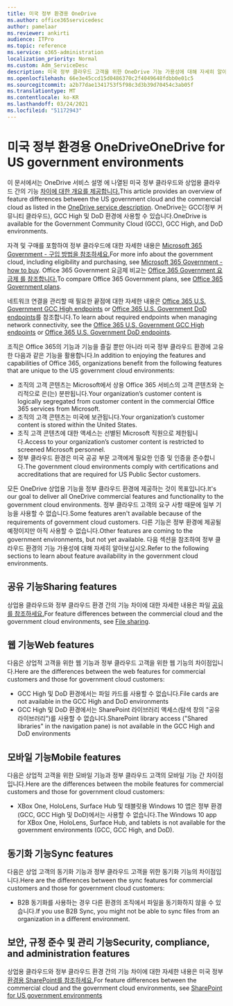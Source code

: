 ```yaml
---
title: 미국 정부 환경용 OneDrive
ms.author: office365servicedesc
author: pamelaar
ms.reviewer: ankirti
audience: ITPro
ms.topic: reference
ms.service: o365-administration
localization_priority: Normal
ms.custom: Adm_ServiceDesc
description: 미국 정부 클라우드 고객을 위한 OneDrive 기능 가용성에 대해 자세히 알아보습니다.
ms.openlocfilehash: 66e3e45ccd15d0486370c2f4049648fdbb0e01c5
ms.sourcegitcommit: a2b77dae1341753f5f98c3d3b39d70454c3ab05f
ms.translationtype: MT
ms.contentlocale: ko-KR
ms.lasthandoff: 03/24/2021
ms.locfileid: "51172943"
---
```

# <a name="onedrive-for-us-government-environments"></a><span data-ttu-id="da674-103">미국 정부 환경용 OneDrive</span><span class="sxs-lookup"><span data-stu-id="da674-103">OneDrive for US government environments</span></span>

<span data-ttu-id="da674-104">이 문서에서는 OneDrive 서비스 설명 에 나열된 미국 정부 클라우드와 상업용 클라우드 간의 기능 [차이에 대한 개요를 제공합니다.](../../onedrive-for-business-service-description.md)</span><span class="sxs-lookup"><span data-stu-id="da674-104">This article provides an overview of feature differences between the US government cloud and the commercial cloud as listed in the [OneDrive service description](../../onedrive-for-business-service-description.md).</span></span> <span data-ttu-id="da674-105">OneDrive는 GCC(정부 커뮤니티 클라우드), GCC High 및 DoD 환경에 사용할 수 있습니다.</span><span class="sxs-lookup"><span data-stu-id="da674-105">OneDrive is available for the Government Community Cloud (GCC), GCC High, and DoD environments.</span></span> 

<span data-ttu-id="da674-106">자격 및 구매를 포함하여 정부 클라우드에 대한 자세한 내용은 [Microsoft 365 Government - 구입 방법을 참조하세요.](./microsoft-365-government-how-to-buy.md)</span><span class="sxs-lookup"><span data-stu-id="da674-106">For more info about the government cloud, including eligibility and purchasing, see [Microsoft 365 Government - how to buy](./microsoft-365-government-how-to-buy.md).</span></span> <span data-ttu-id="da674-107">Office 365 Government 요금제 비교는 [Office 365 Government 요금제 를 참조합니다.](https://www.microsoft.com/microsoft-365/government/compare-office-365-government-plans?rtc=1#EligibilityRequirements)</span><span class="sxs-lookup"><span data-stu-id="da674-107">To compare Office 365 Government plans, see [Office 365 Government plans](https://www.microsoft.com/microsoft-365/government/compare-office-365-government-plans?rtc=1#EligibilityRequirements).</span></span>

<span data-ttu-id="da674-108">네트워크 연결을 관리할 때 필요한 끝점에 대한 자세한 내용은 [Office 365 U.S. Government GCC High endpoints](/office365/enterprise/office-365-u-s-government-gcc-high-endpoints#sharepoint-online-and-onedrive-for-business) or [Office 365 U.S. Government DoD endpoints](/office365/enterprise/office-365-u-s-government-dod-endpoints#sharepoint-online-and-onedrive-for-business)를 참조합니다.</span><span class="sxs-lookup"><span data-stu-id="da674-108">To learn about required endpoints when managing network connectivity, see the [Office 365 U.S. Government GCC High endpoints](/office365/enterprise/office-365-u-s-government-gcc-high-endpoints#sharepoint-online-and-onedrive-for-business) or [Office 365 U.S. Government DoD endpoints](/office365/enterprise/office-365-u-s-government-dod-endpoints#sharepoint-online-and-onedrive-for-business).</span></span>

<span data-ttu-id="da674-109">조직은 Office 365의 기능과 기능을 즐길 뿐만 아니라 미국 정부 클라우드 환경에 고유한 다음과 같은 기능을 활용합니다.</span><span class="sxs-lookup"><span data-stu-id="da674-109">In addition to enjoying the features and capabilities of Office 365, organizations benefit from the following features that are unique to the US government cloud environments:</span></span>

-   <span data-ttu-id="da674-110">조직의 고객 콘텐츠는 Microsoft에서 상용 Office 365 서비스의 고객 콘텐츠와 논리적으로 은(는) 분판됩니다.</span><span class="sxs-lookup"><span data-stu-id="da674-110">Your organization’s customer content is logically segregated from customer content in the commercial Office 365 services from Microsoft.</span></span>
-   <span data-ttu-id="da674-111">조직의 고객 콘텐츠는 미국에 보관됩니다.</span><span class="sxs-lookup"><span data-stu-id="da674-111">Your organization’s customer content is stored within the United States.</span></span>
-   <span data-ttu-id="da674-112">조직 고객 콘텐츠에 대한 액세스는 선별된 Microsoft 직원으로 제한됩니다.</span><span class="sxs-lookup"><span data-stu-id="da674-112">Access to your organization’s customer content is restricted to screened Microsoft personnel.</span></span>
-   <span data-ttu-id="da674-113">정부 클라우드 환경은 미국 공공 부문 고객에게 필요한 인증 및 인증을 준수합니다.</span><span class="sxs-lookup"><span data-stu-id="da674-113">The government cloud environments comply with certifications and accreditations that are required for US Public Sector customers.</span></span>

<span data-ttu-id="da674-114">모든 OneDrive 상업용 기능을 정부 클라우드 환경에 제공하는 것이 목표입니다.</span><span class="sxs-lookup"><span data-stu-id="da674-114">It's our goal to deliver all OneDrive commercial features and functionality to the government cloud environments.</span></span> <span data-ttu-id="da674-115">정부 클라우드 고객의 요구 사항 때문에 일부 기능을 사용할 수 없습니다.</span><span class="sxs-lookup"><span data-stu-id="da674-115">Some features aren't available because of the requirements of government cloud customers.</span></span> <span data-ttu-id="da674-116">다른 기능은 정부 환경에 제공될 예정이지만 아직 사용할 수 없습니다.</span><span class="sxs-lookup"><span data-stu-id="da674-116">Other features are coming to the government environments, but not yet available.</span></span> <span data-ttu-id="da674-117">다음 섹션을 참조하여 정부 클라우드 환경의 기능 가용성에 대해 자세히 알아보십시오.</span><span class="sxs-lookup"><span data-stu-id="da674-117">Refer to the following sections to learn about feature availability in the government cloud environments.</span></span>

## <a name="sharing-features"></a><span data-ttu-id="da674-118">공유 기능</span><span class="sxs-lookup"><span data-stu-id="da674-118">Sharing features</span></span>

<span data-ttu-id="da674-119">상업용 클라우드와 정부 클라우드 환경 간의 기능 차이에 대한 자세한 내용은 파일 [공유를 참조하세요.](./gcc-high-and-dod.md#file-sharing)</span><span class="sxs-lookup"><span data-stu-id="da674-119">For feature differences between the commercial cloud and the government cloud environments, see [File sharing](./gcc-high-and-dod.md#file-sharing).</span></span>

## <a name="web-features"></a><span data-ttu-id="da674-120">웹 기능</span><span class="sxs-lookup"><span data-stu-id="da674-120">Web features</span></span>

<span data-ttu-id="da674-121">다음은 상업적 고객을 위한 웹 기능과 정부 클라우드 고객을 위한 웹 기능의 차이점입니다.</span><span class="sxs-lookup"><span data-stu-id="da674-121">Here are the differences between the web features for commercial customers and those for government cloud customers:</span></span>

- <span data-ttu-id="da674-122">GCC High 및 DoD 환경에서는 파일 카드를 사용할 수 없습니다.</span><span class="sxs-lookup"><span data-stu-id="da674-122">File cards are not available in the GCC High and DoD environments</span></span>
- <span data-ttu-id="da674-123">GCC High 및 DoD 환경에서는 SharePoint 라이브러리 액세스(탐색 창의 "공유 라이브러리")를 사용할 수 없습니다.</span><span class="sxs-lookup"><span data-stu-id="da674-123">SharePoint library access ("Shared libraries" in the navigation pane) is not available in the GCC High and DoD environments</span></span>

## <a name="mobile-features"></a><span data-ttu-id="da674-124">모바일 기능</span><span class="sxs-lookup"><span data-stu-id="da674-124">Mobile features</span></span>

<span data-ttu-id="da674-125">다음은 상업적 고객을 위한 모바일 기능과 정부 클라우드 고객의 모바일 기능 간 차이점입니다.</span><span class="sxs-lookup"><span data-stu-id="da674-125">Here are the differences between the mobile features for commercial customers and those for government cloud customers:</span></span>

- <span data-ttu-id="da674-126">XBox One, HoloLens, Surface Hub 및 태블릿용 Windows 10 앱은 정부 환경(GCC, GCC High 및 DoD)에서는 사용할 수 없습니다.</span><span class="sxs-lookup"><span data-stu-id="da674-126">The Windows 10 app for XBox One, HoloLens, Surface Hub, and tablets is not available for the government environments (GCC, GCC High, and DoD).</span></span>

## <a name="sync-features"></a><span data-ttu-id="da674-127">동기화 기능</span><span class="sxs-lookup"><span data-stu-id="da674-127">Sync features</span></span>

<span data-ttu-id="da674-128">다음은 상업 고객의 동기화 기능과 정부 클라우드 고객을 위한 동기화 기능의 차이점입니다.</span><span class="sxs-lookup"><span data-stu-id="da674-128">Here are the differences between the sync features for commercial customers and those for government cloud customers:</span></span>

- <span data-ttu-id="da674-129">B2B 동기화를 사용하는 경우 다른 환경의 조직에서 파일을 동기화하지 않을 수 있습니다.</span><span class="sxs-lookup"><span data-stu-id="da674-129">If you use B2B Sync, you might not be able to sync files from an organization in a different environment.</span></span>

## <a name="security-compliance-and-administration-features"></a><span data-ttu-id="da674-130">보안, 규정 준수 및 관리 기능</span><span class="sxs-lookup"><span data-stu-id="da674-130">Security, compliance, and administration features</span></span>

<span data-ttu-id="da674-131">상업용 클라우드와 정부 클라우드 환경 간의 기능 차이에 대한 자세한 내용은 미국 정부 [환경용 SharePoint를 참조하세요.](sharepoint.md)</span><span class="sxs-lookup"><span data-stu-id="da674-131">For feature differences between the commercial cloud and the government cloud environments, see [SharePoint for US government environments](sharepoint.md)</span></span>